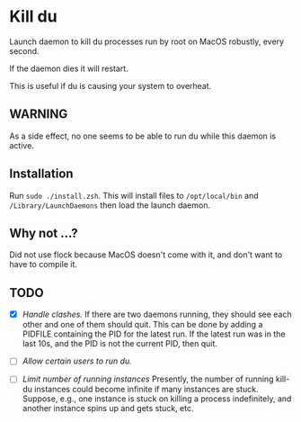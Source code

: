 # Kill du

Launch daemon to kill du processes run by root on MacOS robustly, every second.

If the daemon dies it will restart.

This is useful if du is causing your system to overheat.


## WARNING

As a side effect, no one seems to be able to run du while this daemon is active.


## Installation

Run `sudo ./install.zsh`. This will install files to `/opt/local/bin` and  `/Library/LaunchDaemons`
then load the launch daemon.


## Why not ...?

Did not use flock because MacOS doesn't come with it, and don't want to have to compile it.


## TODO

- [x] *Handle clashes.*
  If there are two daemons running, they should see each other and one of them should quit. 
  This can be done by adding a PIDFILE containing the PID for the latest run.
  If the latest run was in the last 10s, and the PID is not the current PID, then quit.

- [ ] *Allow certain users to run du.*

- [ ] *Limit number of running instances*
      Presently, the number of running kill-du instances could become infinite if
      many instances are stuck. Suppose, e.g., one instance is stuck on killing
      a process indefinitely, and another instance spins up and gets stuck,
      etc.
